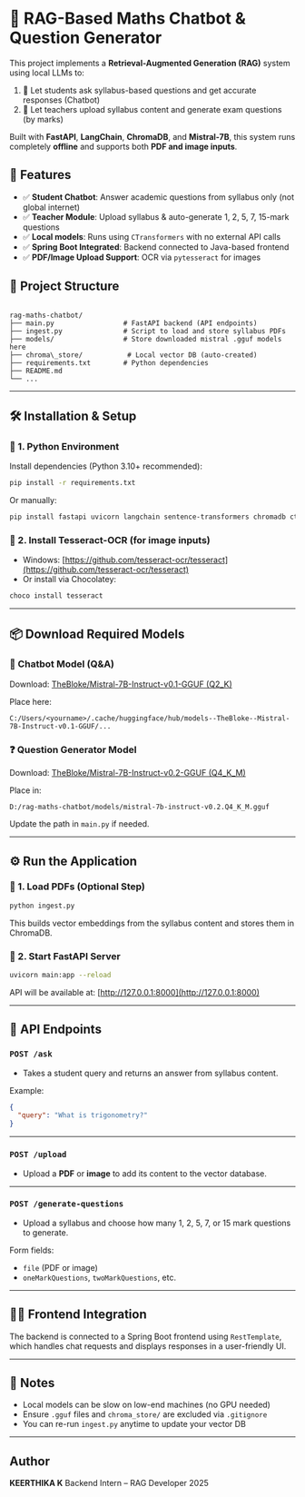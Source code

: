 # 🧠 RAG-Based Maths Chatbot & Question Generator

This project implements a **Retrieval-Augmented Generation (RAG)** system using local LLMs to:

1. 💬 Let students ask syllabus-based questions and get accurate responses (Chatbot)
2. 📄 Let teachers upload syllabus content and generate exam questions (by marks)

Built with **FastAPI**, **LangChain**, **ChromaDB**, and **Mistral-7B**, this system runs completely **offline** and supports both **PDF and image inputs**.

## 🚀 Features

- ✅ **Student Chatbot**: Answer academic questions from syllabus only (not global internet)
- ✅ **Teacher Module**: Upload syllabus & auto-generate 1, 2, 5, 7, 15-mark questions
- ✅ **Local models**: Runs using `CTransformers` with no external API calls
- ✅ **Spring Boot Integrated**: Backend connected to Java-based frontend
- ✅ **PDF/Image Upload Support**: OCR via `pytesseract` for images

## 📂 Project Structure

```

rag-maths-chatbot/
├── main.py                 # FastAPI backend (API endpoints)
├── ingest.py               # Script to load and store syllabus PDFs
├── models/                 # Store downloaded mistral .gguf models here
├── chroma\_store/           # Local vector DB (auto-created)
├── requirements.txt        # Python dependencies
├── README.md
└── ...

````

---

## 🛠️ Installation & Setup

### 🔹 1. Python Environment

Install dependencies (Python 3.10+ recommended):

```bash
pip install -r requirements.txt
````

Or manually:

```bash
pip install fastapi uvicorn langchain sentence-transformers chromadb ctransformers transformers pytesseract pillow
```

### 🔹 2. Install Tesseract-OCR (for image inputs)

* Windows: [https://github.com/tesseract-ocr/tesseract](https://github.com/tesseract-ocr/tesseract)
* Or install via Chocolatey:

```bash
choco install tesseract
```

---

## 📦 Download Required Models

### 🧠 Chatbot Model (Q\&A)

Download:
[TheBloke/Mistral-7B-Instruct-v0.1-GGUF (Q2\_K)](https://huggingface.co/TheBloke/Mistral-7B-Instruct-v0.1-GGUF)

Place here:

```
C:/Users/<yourname>/.cache/huggingface/hub/models--TheBloke--Mistral-7B-Instruct-v0.1-GGUF/...
```

### ❓ Question Generator Model

Download:
[TheBloke/Mistral-7B-Instruct-v0.2-GGUF (Q4\_K\_M)](https://huggingface.co/TheBloke/Mistral-7B-Instruct-v0.2-GGUF)

Place in:

```
D:/rag-maths-chatbot/models/mistral-7b-instruct-v0.2.Q4_K_M.gguf
```

Update the path in `main.py` if needed.

---

## ⚙️ Run the Application

### 🔹 1. Load PDFs (Optional Step)

```bash
python ingest.py
```

This builds vector embeddings from the syllabus content and stores them in ChromaDB.

### 🔹 2. Start FastAPI Server

```bash
uvicorn main:app --reload
```

API will be available at:
[http://127.0.0.1:8000](http://127.0.0.1:8000)

---

## 🔌 API Endpoints

### `POST /ask`

* Takes a student query and returns an answer from syllabus content.

Example:

```json
{
  "query": "What is trigonometry?"
}
```

---

### `POST /upload`

* Upload a **PDF** or **image** to add its content to the vector database.

---

### `POST /generate-questions`

* Upload a syllabus and choose how many 1, 2, 5, 7, or 15 mark questions to generate.

Form fields:

* `file` (PDF or image)
* `oneMarkQuestions`, `twoMarkQuestions`, etc.

---

## 🧑‍💻 Frontend Integration

The backend is connected to a Spring Boot frontend using `RestTemplate`, which handles chat requests and displays responses in a user-friendly UI.

---

## 📌 Notes

* Local models can be slow on low-end machines (no GPU needed)
* Ensure `.gguf` files and `chroma_store/` are excluded via `.gitignore`
* You can re-run `ingest.py` anytime to update your vector DB

---

## Author

**KEERTHIKA K**
Backend Intern – RAG Developer
2025

```
